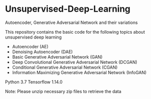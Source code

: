 # Unsupervised-Deep-Learning
Autoencoder, Generative Adversarial Network and their variations

This repository contains the basic code for the following topics about unsupervised deep learning

* Autoencoder (AE)
* Denoising Autoencoder (DAE)
* Basic Generative Adversarial Network (GAN)
* Deep Convolutional Generative Adversarial Network (DCGAN)
* Conditional Generative Adversarial Network (CGAN)
* Information Maximizing Generative Adversarial Network (InfoGAN)

Python 3.7 Tensorflow 1.14.0

Note: Please unzip necessary zip files to retrieve the data
